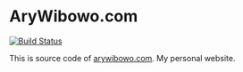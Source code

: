 # AryWibowo.com
[![Build Status](https://travis-ci.org/nucreativa/arywibowo.com.svg?branch=master)](https://travis-ci.org/nucreativa/arywibowo.com)

This is source code of [arywibowo.com](https://arywibowo.com). My personal website.